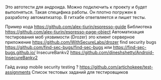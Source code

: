 Это автотести для андроида. Можно подключить к проекту и будет выполняться. Такая специфика работы. Он плотно погружен в разработку автоматизатор. В гитхабе ответвляется и пишет тесты.

Пример кода
https://github.com/alex-tiurin/espresso-guide
Библиотека
https://github.com/alex-tiurin/espresso-page-object
Автоматизация тестирования моб уязвимости (Drozer) это клиент серверное приложение
https://github.com/WithSecureLabs/drozer
find security bugs
https://github.com/find-sec-bugs/find-sec-bugs   или https://find-sec-bugs.github.io/
InsecureBankv2
https://github.com/dineshshetty/Android-InsecureBankv2

Гайд avasp mobile security testing ?
https://github.com/artichokeee/test-assignments  Список тестовых заданий для тестировщиков
